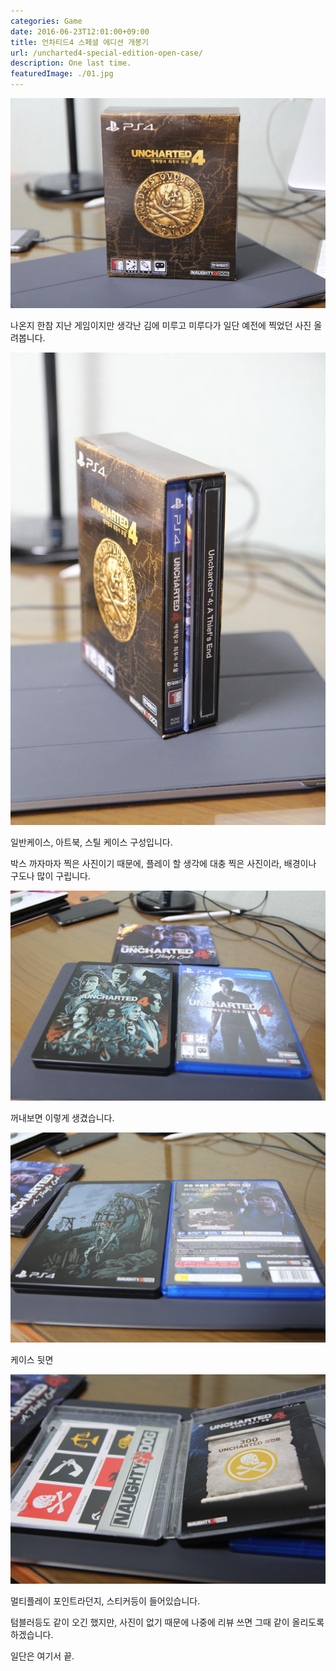 ```yaml
---
categories: Game
date: 2016-06-23T12:01:00+09:00
title: 언차티드4 스페셜 에디션 개봉기
url: /uncharted4-special-edition-open-case/
description: One last time.
featuredImage: ./01.jpg
---
```


![언차티드 4](01.jpg)

나온지 한참 지난 게임이지만 생각난 김에 미루고 미루다가 일단 예전에 찍었던 사진 올려봅니다.

![패키지 구성](02.jpg)

일반케이스, 아트북, 스틸 케이스 구성입니다.

박스 까자마자 찍은 사진이기 때문에, 플레이 할 생각에 대충 찍은 사진이라, 배경이나 구도나 많이 구립니다.

![패키지 앞면](03.jpg)

꺼내보면 이렇게 생겼습니다.

![패키지 뒷면](04.jpg)

케이스 뒷면

![패키지 내부](05.jpg)

멀티플레이 포인트라던지, 스티커등이 들어있습니다.

텀블러등도 같이 오긴 했지만, 사진이 없기 때문에 나중에 리뷰 쓰면 그때 같이 올리도록 하겠습니다.

일단은 여기서 끝.
